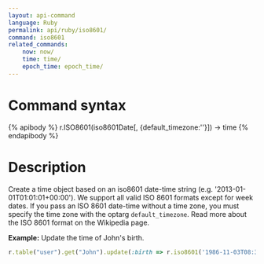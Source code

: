 ```yaml
---
layout: api-command
language: Ruby
permalink: api/ruby/iso8601/
command: iso8601
related_commands:
    now: now/
    time: time/
    epoch_time: epoch_time/
---
```


# Command syntax #

{% apibody %}
r.ISO8601(iso8601Date[, {default_timezone:''}]) &rarr; time
{% endapibody %}

# Description #

Create a time object based on an iso8601 date-time string (e.g.
'2013-01-01T01:01:01+00:00'). We support all valid ISO 8601 formats except for week
dates. If you pass an ISO 8601 date-time without a time zone, you must specify the time
zone with the optarg `default_timezone`. Read more about the ISO 8601 format on the
Wikipedia page.

__Example:__ Update the time of John's birth.

```rb
r.table("user").get("John").update(:birth => r.iso8601('1986-11-03T08:30:00-07:00')).run(conn)
```


